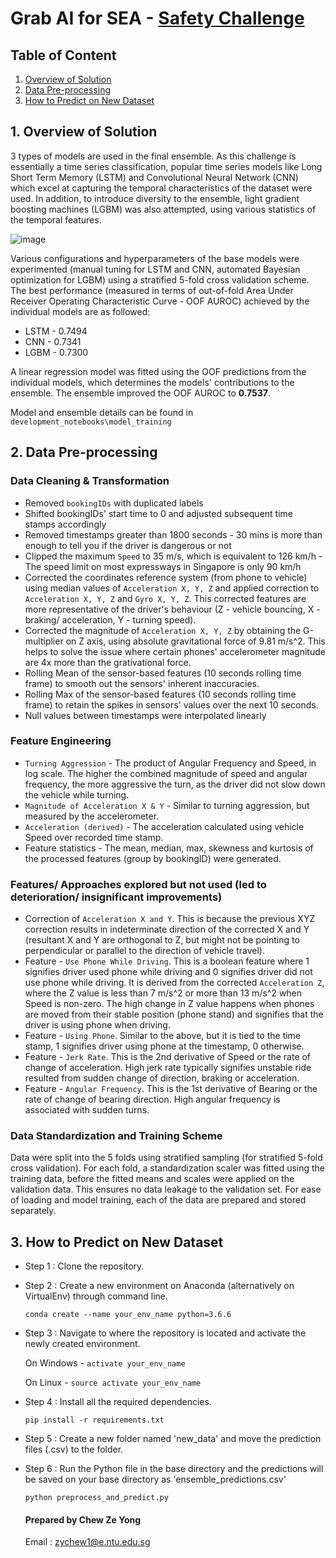 # Grab AI for SEA - [Safety Challenge](https://www.aiforsea.com/safety)

## Table of Content

1. <a href='#1'> Overview of Solution </a>
2. <a href='#2'> Data Pre-processing </a>
3. <a href='#3'> How to Predict on New Dataset </a>

## <a id='1'> 1. Overview of Solution </a>

3 types of models are used in the final ensemble. As this challenge is essentially a time series classification, popular time series models like Long Short Term Memory (LSTM) and Convolutional Neural Network (CNN) which excel at capturing the temporal characteristics of the dataset were used. In addition, to introduce diversity to the ensemble, light gradient boosting machines (LGBM) was also attempted, using various statistics of the temporal features. 

![image](https://user-images.githubusercontent.com/43180977/59527572-8b3f3400-8f0e-11e9-8259-f702f43be42f.png)

Various configurations and hyperparameters of the base models were experimented (manual tuning for LSTM and CNN, automated Bayesian optimization for LGBM) using a stratified 5-fold cross validation scheme. The best performance (measured in terms of out-of-fold Area Under Receiver Operating Characteristic Curve - OOF AUROC) achieved by the individual models are as followed:
- LSTM - 0.7494
- CNN  - 0.7341
- LGBM - 0.7300

A linear regression model was fitted using the OOF predictions from the individual models, which determines the models' contributions to the ensemble. The ensemble improved the OOF AUROC to **0.7537**.

Model and ensemble details can be found in `development_notebooks\model_training`

## <a id='2'> 2. Data Pre-processing </a>

### Data Cleaning & Transformation

- Removed `bookingIDs` with duplicated labels
- Shifted bookingIDs' start time to 0 and adjusted subsequent time stamps accordingly
- Removed timestamps greater than 1800 seconds - 30 mins is more than enough to tell you if the driver is dangerous or not
- Clipped the maximum `Speed` to 35 m/s, which is equivalent to 126 km/h - The speed limit on most expressways in Singapore is only 90 km/h 
- Corrected the coordinates reference system (from phone to vehicle) using median values of `Acceleration X, Y, Z` and applied correction to `Acceleration X, Y, Z` and `Gyro X, Y, Z`. 
  This corrected features are more representative of the driver's behaviour (Z - vehicle bouncing, X - braking/ acceleration, Y - turning speed).
- Corrected the magnitude of `Acceleration X, Y, Z` by obtaining the G-multiplier on Z axis, using absolute gravitational force of 9.81 m/s^2. This helps to solve the issue where certain phones' accelerometer magnitude are 4x more than the grativational force.
- Rolling Mean of the sensor-based features (10 seconds rolling time frame) to smooth out the sensors' inherent inaccuracies.
- Rolling Max of the sensor-based features (10 seconds rolling time frame) to retain the spikes in sensors' values over the next 10 seconds.
- Null values between timestamps were interpolated linearly

### Feature Engineering

- `Turning Aggression` - The product of Angular Frequency and Speed, in log scale. The higher the combined magnitude of speed and angular frequency, the more aggressive the turn, as the driver did not slow down the vehicle while turning.
- `Magnitude of Acceleration X & Y` - Similar to turning aggression, but measured by the accelerometer.
- `Acceleration (derived)` - The acceleration calculated using vehicle Speed over recorded time stamp.
- Feature statistics - The mean, median, max, skewness and kurtosis of the processed features (group by bookingID) were generated.

### Features/ Approaches explored but not used (led to deterioration/ insignificant improvements)
- Correction of `Acceleration X and Y`. This is because the previous XYZ correction results in indeterminate direction of the corrected X and Y (resultant X and Y are orthogonal to Z, but might not be pointing to perpendicular or parallel to the direction of vehicle travel). 
- Feature - `Use Phone While Driving`. This is a boolean feature where 1 signifies driver used phone while driving and 0 signifies driver did not use phone while driving. It is derived from the corrected `Acceleration Z`, where the Z value is less than 7 m/s^2 or more than 13 m/s^2 when Speed is non-zero. The high change in Z value happens when phones are moved from their stable position (phone stand) and signifies that the driver is using phone when driving.
- Feature - `Using Phone`. Similar to the above, but it is tied to the time stamp, 1 signifies driver using phone at the timestamp, 0 otherwise.
- Feature - `Jerk Rate`. This is the 2nd derivative of Speed or the rate of change of acceleration. High jerk rate typically signifies unstable ride resulted from sudden change of direction, braking or acceleration.
- Feature - `Angular Frequency`. This is the 1st derivative of Bearing or the rate of change of bearing direction. High angular frequency is associated with sudden turns.


### Data Standardization and Training Scheme

Data were split into the 5 folds using stratified sampling (for stratified 5-fold cross validation). For each fold, a standardization scaler was fitted using the training data, before the fitted means and scales were applied on the validation data. This ensures no data leakage to the validation set. For ease of loading and model training, each of the data are prepared and stored separately.

## <a id='3'> 3. How to Predict on New Dataset </a>

- Step 1 : Clone the repository.

- Step 2 : Create a new environment on Anaconda (alternatively on VirtualEnv) through command line. 

  `conda create --name your_env_name python=3.6.6`

- Step 3 : Navigate to where the repository is located and activate the newly created environment.

  On Windows -
  `activate your_env_name`

  On Linux -
  `source activate your_env_name`

- Step 4 : Install all the required dependencies.

  `pip install -r requirements.txt`

- Step 5 : Create a new folder named 'new_data' and move the prediction files (.csv) to the folder.

- Step 6 : Run the Python file in the base directory and the predictions will be saved on your base directory as 'ensemble_predictions.csv'

  `python preprocess_and_predict.py`
  
  #### Prepared by Chew Ze Yong
  Email : zychew1@e.ntu.edu.sg
